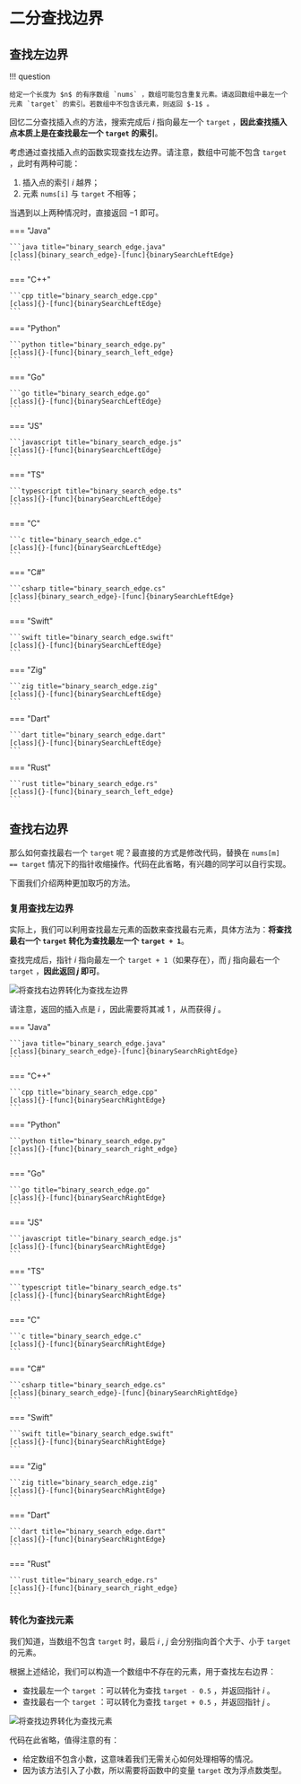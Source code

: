 # 二分查找边界

## 查找左边界

!!! question

    给定一个长度为 $n$ 的有序数组 `nums` ，数组可能包含重复元素。请返回数组中最左一个元素 `target` 的索引。若数组中不包含该元素，则返回 $-1$ 。

回忆二分查找插入点的方法，搜索完成后 $i$ 指向最左一个 `target` ，**因此查找插入点本质上是在查找最左一个 `target` 的索引**。

考虑通过查找插入点的函数实现查找左边界。请注意，数组中可能不包含 `target` ，此时有两种可能：

1. 插入点的索引 $i$ 越界；
2. 元素 `nums[i]` 与 `target` 不相等；

当遇到以上两种情况时，直接返回 $-1$ 即可。

=== "Java"

    ```java title="binary_search_edge.java"
    [class]{binary_search_edge}-[func]{binarySearchLeftEdge}
    ```

=== "C++"

    ```cpp title="binary_search_edge.cpp"
    [class]{}-[func]{binarySearchLeftEdge}
    ```

=== "Python"

    ```python title="binary_search_edge.py"
    [class]{}-[func]{binary_search_left_edge}
    ```

=== "Go"

    ```go title="binary_search_edge.go"
    [class]{}-[func]{binarySearchLeftEdge}
    ```

=== "JS"

    ```javascript title="binary_search_edge.js"
    [class]{}-[func]{binarySearchLeftEdge}
    ```

=== "TS"

    ```typescript title="binary_search_edge.ts"
    [class]{}-[func]{binarySearchLeftEdge}
    ```

=== "C"

    ```c title="binary_search_edge.c"
    [class]{}-[func]{binarySearchLeftEdge}
    ```

=== "C#"

    ```csharp title="binary_search_edge.cs"
    [class]{binary_search_edge}-[func]{binarySearchLeftEdge}
    ```

=== "Swift"

    ```swift title="binary_search_edge.swift"
    [class]{}-[func]{binarySearchLeftEdge}
    ```

=== "Zig"

    ```zig title="binary_search_edge.zig"
    [class]{}-[func]{binarySearchLeftEdge}
    ```

=== "Dart"

    ```dart title="binary_search_edge.dart"
    [class]{}-[func]{binarySearchLeftEdge}
    ```

=== "Rust"

    ```rust title="binary_search_edge.rs"
    [class]{}-[func]{binary_search_left_edge}
    ```

## 查找右边界

那么如何查找最右一个 `target` 呢？最直接的方式是修改代码，替换在 `nums[m] == target` 情况下的指针收缩操作。代码在此省略，有兴趣的同学可以自行实现。

下面我们介绍两种更加取巧的方法。

### 复用查找左边界

实际上，我们可以利用查找最左元素的函数来查找最右元素，具体方法为：**将查找最右一个 `target` 转化为查找最左一个 `target + 1`**。

查找完成后，指针 $i$ 指向最左一个 `target + 1`（如果存在），而 $j$ 指向最右一个 `target` ，**因此返回 $j$ 即可**。

![将查找右边界转化为查找左边界](binary_search_edge.assets/binary_search_right_edge_by_left_edge.png)

请注意，返回的插入点是 $i$ ，因此需要将其减 $1$ ，从而获得 $j$ 。

=== "Java"

    ```java title="binary_search_edge.java"
    [class]{binary_search_edge}-[func]{binarySearchRightEdge}
    ```

=== "C++"

    ```cpp title="binary_search_edge.cpp"
    [class]{}-[func]{binarySearchRightEdge}
    ```

=== "Python"

    ```python title="binary_search_edge.py"
    [class]{}-[func]{binary_search_right_edge}
    ```

=== "Go"

    ```go title="binary_search_edge.go"
    [class]{}-[func]{binarySearchRightEdge}
    ```

=== "JS"

    ```javascript title="binary_search_edge.js"
    [class]{}-[func]{binarySearchRightEdge}
    ```

=== "TS"

    ```typescript title="binary_search_edge.ts"
    [class]{}-[func]{binarySearchRightEdge}
    ```

=== "C"

    ```c title="binary_search_edge.c"
    [class]{}-[func]{binarySearchRightEdge}
    ```

=== "C#"

    ```csharp title="binary_search_edge.cs"
    [class]{binary_search_edge}-[func]{binarySearchRightEdge}
    ```

=== "Swift"

    ```swift title="binary_search_edge.swift"
    [class]{}-[func]{binarySearchRightEdge}
    ```

=== "Zig"

    ```zig title="binary_search_edge.zig"
    [class]{}-[func]{binarySearchRightEdge}
    ```

=== "Dart"

    ```dart title="binary_search_edge.dart"
    [class]{}-[func]{binarySearchRightEdge}
    ```

=== "Rust"

    ```rust title="binary_search_edge.rs"
    [class]{}-[func]{binary_search_right_edge}
    ```

### 转化为查找元素

我们知道，当数组不包含 `target` 时，最后 $i$ , $j$ 会分别指向首个大于、小于 `target` 的元素。

根据上述结论，我们可以构造一个数组中不存在的元素，用于查找左右边界：

- 查找最左一个 `target` ：可以转化为查找 `target - 0.5` ，并返回指针 $i$ 。
- 查找最右一个 `target` ：可以转化为查找 `target + 0.5` ，并返回指针 $j$ 。

![将查找边界转化为查找元素](binary_search_edge.assets/binary_search_edge_by_element.png)

代码在此省略，值得注意的有：

- 给定数组不包含小数，这意味着我们无需关心如何处理相等的情况。
- 因为该方法引入了小数，所以需要将函数中的变量 `target` 改为浮点数类型。
